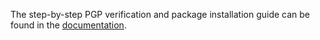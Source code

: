 The step-by-step PGP verification and package installation guide can be found in the [documentation](https://docs.unchainex.org/using-unchainex/InstallPackage.html).
